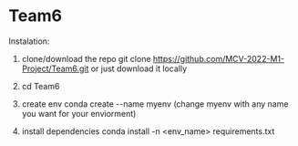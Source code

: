 # Team6

Instalation:

1. clone/download the repo
git clone https://github.com/MCV-2022-M1-Project/Team6.git or just download it locally

2. cd Team6

3. create env
conda create --name myenv (change myenv with any name you want for your enviorment)

4. install dependencies
conda install -n <env_name> requirements.txt
